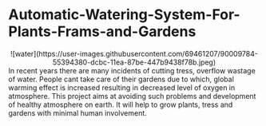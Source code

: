 # Automatic-Watering-System-For-Plants-Frams-and-Gardens

<div align="center">
![water](https://user-images.githubusercontent.com/69461207/90009784-55394380-dcbc-11ea-87be-447b9438f78b.jpeg)
</div>
In recent years there are many incidents of cutting tress, overflow wastage of water. People cant take care of their gardens due to which, global warming effect is increased resulting in decreased level of oxygen in atmosphere. 
This project aims at avoiding such problems and development of healthy atmosphere on earth. It will help to grow plants, tress and gardens with minimal human involvement.
